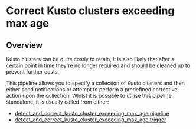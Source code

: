 # Correct Kusto clusters exceeding max age

## Overview

Kusto clusters can be quite costly to retain, it is also likely that after a certain point in time they're no longer required and should be cleaned up to prevent further costs.

This pipeline allows you to specify a collection of Kusto clusters and then either send notifications or attempt to perform a predefined corrective action upon the collection.
Whilst it is possible to utilise this pipeline standalone, it is usually called from either:
- [detect_and_correct_kusto_cluster_exceeding_max_age pipeline](https://hub.flowpipe.io/mods/turbot/azure_thrifty/pipelines/azure_thrifty.pipeline.detect_and_correct_kusto_cluster_exceeding_max_age)
- [detect_and_correct_kusto_cluster_exceeding_max_age trigger](https://hub.flowpipe.io/mods/turbot/azure_thrifty/triggers/azure_thrifty.trigger.query.detect_and_correct_kusto_cluster_exceeding_max_age)